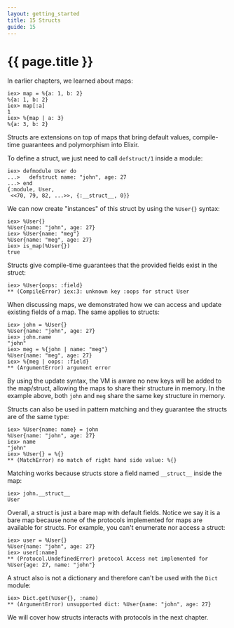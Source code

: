 ```yaml
---
layout: getting_started
title: 15 Structs
guide: 15
---
```


# {{ page.title }}

  <div class="toc"></div>

In earlier chapters, we learned about maps:

```iex
iex> map = %{a: 1, b: 2}
%{a: 1, b: 2}
iex> map[:a]
1
iex> %{map | a: 3}
%{a: 3, b: 2}
```

Structs are extensions on top of maps that bring default values, compile-time guarantees and polymorphism into Elixir.

To define a struct, we just need to call `defstruct/1` inside a module:

```iex
iex> defmodule User do
...>   defstruct name: "john", age: 27
...> end
{:module, User,
 <<70, 79, 82, ...>>, {:__struct__, 0}}
```

We can now create "instances" of this struct by using the `%User{}` syntax:

```iex
iex> %User{}
%User{name: "john", age: 27}
iex> %User{name: "meg"}
%User{name: "meg", age: 27}
iex> is_map(%User{})
true
```

Structs give compile-time guarantees that the provided fields exist in the struct:

```iex
iex> %User{oops: :field}
** (CompileError) iex:3: unknown key :oops for struct User
```

When discussing maps, we demonstrated how we can access and update existing fields of a map. The same applies to structs:

```iex
iex> john = %User{}
%User{name: "john", age: 27}
iex> john.name
"john"
iex> meg = %{john | name: "meg"}
%User{name: "meg", age: 27}
iex> %{meg | oops: :field}
** (ArgumentError) argument error
```

By using the update syntax, the VM is aware no new keys will be added to the map/struct, allowing the maps to share their structure in memory. In the example above, both `john` and `meg` share the same key structure in memory.

Structs can also be used in pattern matching and they guarantee the structs are of the same type:

```iex
iex> %User{name: name} = john
%User{name: "john", age: 27}
iex> name
"john"
iex> %User{} = %{}
** (MatchError) no match of right hand side value: %{}
```

Matching works because structs store a field named `__struct__` inside the map:

```iex
iex> john.__struct__
User
```

Overall, a struct is just a bare map with default fields. Notice we say it is a bare map because none of the protocols implemented for maps are available for structs. For example, you can't enumerate nor access a struct:

```iex
iex> user = %User{}
%User{name: "john", age: 27}
iex> user[:name]
** (Protocol.UndefinedError) protocol Access not implemented for %User{age: 27, name: "john"}
```

A struct also is not a dictionary and therefore can't be used with the `Dict` module:

```iex
iex> Dict.get(%User{}, :name)
** (ArgumentError) unsupported dict: %User{name: "john", age: 27}
```

We will cover how structs interacts with protocols in the next chapter.
